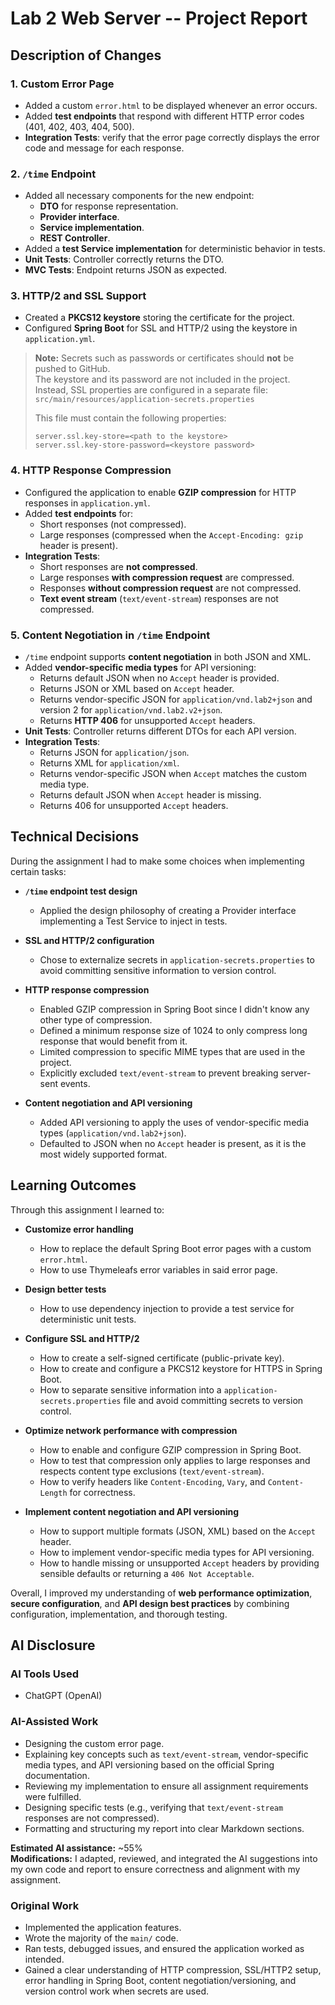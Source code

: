 # Lab 2 Web Server -- Project Report

## Description of Changes
### 1. Custom Error Page
- Added a custom `error.html` to be displayed whenever an error occurs.
- Added **test endpoints** that respond with different HTTP error codes (401, 402, 403, 404, 500).
- **Integration Tests**: verify that the error page correctly displays the error code and message for each response.

### 2. `/time` Endpoint
- Added all necessary components for the new endpoint:
  - **DTO** for response representation.
  - **Provider interface**.
  - **Service implementation**.
  - **REST Controller**.
- Added a **test Service implementation** for deterministic behavior in tests.
- **Unit Tests**: Controller correctly returns the DTO.
- **MVC Tests**: Endpoint returns JSON as expected.

### 3. HTTP/2 and SSL Support
- Created a **PKCS12 keystore** storing the certificate for the project.
- Configured **Spring Boot** for SSL and HTTP/2 using the keystore in `application.yml`.

> **Note:** Secrets such as passwords or certificates should **not** be pushed to GitHub.  
> The keystore and its password are not included in the project.  
> Instead, SSL properties are configured in a separate file:  
> `src/main/resources/application-secrets.properties`
>
>This file must contain the following properties:
>
>```properties
>server.ssl.key-store=<path to the keystore>
>server.ssl.key-store-password=<keystore password>
>```

### 4. HTTP Response Compression
- Configured the application to enable **GZIP compression** for HTTP responses in `application.yml`.
- Added **test endpoints** for:
  - Short responses (not compressed).
  - Large responses (compressed when the `Accept-Encoding: gzip` header is present).
- **Integration Tests**:
  - Short responses are **not compressed**.
  - Large responses **with compression request** are compressed.
  - Responses **without compression request** are not compressed.
  - **Text event stream** (`text/event-stream`) responses are not compressed.

### 5. Content Negotiation in `/time` Endpoint
- `/time` endpoint supports **content negotiation** in both JSON and XML.
- Added **vendor-specific media types** for API versioning:
  - Returns default JSON when no `Accept` header is provided.
  - Returns JSON or XML based on `Accept` header.
  - Returns vendor-specific JSON for `application/vnd.lab2+json` and version 2 for `application/vnd.lab2.v2+json`.
  - Returns **HTTP 406** for unsupported `Accept` headers.
- **Unit Tests**: Controller returns different DTOs for each API version.
- **Integration Tests**:
  - Returns JSON for `application/json`.
  - Returns XML for `application/xml`.
  - Returns vendor-specific JSON when `Accept` matches the custom media type.
  - Returns default JSON when `Accept` header is missing.
  - Returns 406 for unsupported `Accept` headers.

## Technical Decisions

During the assignment I had to make some choices when implementing certain tasks:

- **`/time` endpoint test design**  
  - Applied the design philosophy of creating a Provider interface implementing a Test Service to inject in tests. 

- **SSL and HTTP/2 configuration**  
  - Chose to externalize secrets in `application-secrets.properties` to avoid committing sensitive information to version control.  

- **HTTP response compression**  
  - Enabled GZIP compression in Spring Boot since I didn't know any other type of compression.  
  - Defined a minimum response size of 1024 to only compress long response that would benefit from it.
  - Limited compression to specific MIME types that are used in the project.  
  - Explicitly excluded `text/event-stream` to prevent breaking server-sent events.  

- **Content negotiation and API versioning**  
  - Added API versioning to apply the uses of vendor-specific media types (`application/vnd.lab2+json`).
  - Defaulted to JSON when no `Accept` header is present, as it is the most widely supported format.   

## Learning Outcomes

Through this assignment I learned to:

- **Customize error handling**  
  - How to replace the default Spring Boot error pages with a custom `error.html`.
  - How to use Thymeleafs error variables in said error page.  

- **Design better tests**  
  - How to use dependency injection to provide a test service for deterministic unit tests.  

- **Configure SSL and HTTP/2**  
  - How to create a self-signed certificate (public-private key).
  - How to create and configure a PKCS12 keystore for HTTPS in Spring Boot.  
  - How to separate sensitive information into a `application-secrets.properties` file and avoid committing secrets to version control. 

- **Optimize network performance with compression**  
  - How to enable and configure GZIP compression in Spring Boot.  
  - How to test that compression only applies to large responses and respects content type exclusions (`text/event-stream`).  
  - How to verify headers like `Content-Encoding`, `Vary`, and `Content-Length` for correctness.  

- **Implement content negotiation and API versioning**  
  - How to support multiple formats (JSON, XML) based on the `Accept` header.  
  - How to implement vendor-specific media types for API versioning.  
  - How to handle missing or unsupported `Accept` headers by providing sensible defaults or returning a `406 Not Acceptable`.  

Overall, I improved my understanding of **web performance optimization**, **secure configuration**, and **API design best practices** by combining configuration, implementation, and thorough testing.

## AI Disclosure

### AI Tools Used
- ChatGPT (OpenAI)

### AI-Assisted Work
- Designing the custom error page.
- Explaining key concepts such as `text/event-stream`, vendor-specific media types, and API versioning based on the official Spring documentation.  
- Reviewing my implementation to ensure all assignment requirements were fulfilled.  
- Designing specific tests (e.g., verifying that `text/event-stream` responses are not compressed).  
- Formatting and structuring my report into clear Markdown sections.  

**Estimated AI assistance:** ~55%  
**Modifications:** I adapted, reviewed, and integrated the AI suggestions into my own code and report to ensure correctness and alignment with my assignment.

### Original Work
- Implemented the application features.
- Wrote the majority of the `main/` code.  
- Ran tests, debugged issues, and ensured the application worked as intended.  
- Gained a clear understanding of HTTP compression, SSL/HTTP2 setup, error handling in Spring Boot, content negotiation/versioning, and version control work when secrets are used.  
